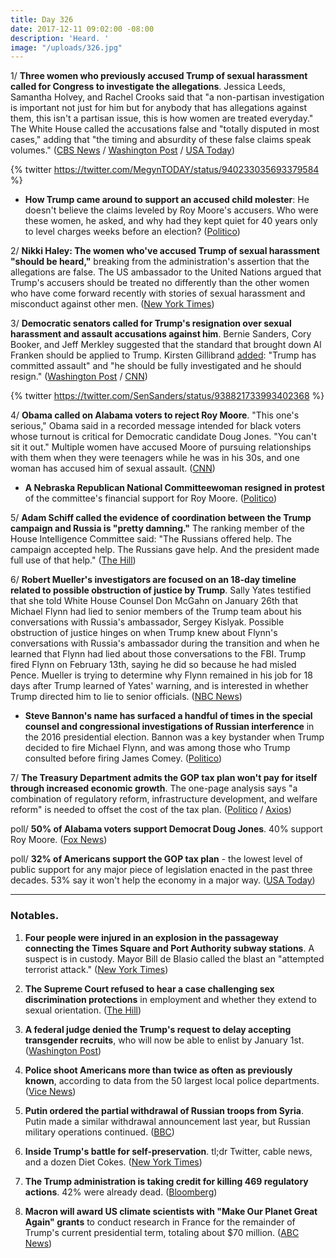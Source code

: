 ```yaml
---
title: Day 326
date: 2017-12-11 09:02:00 -08:00
description: 'Heard. '
image: "/uploads/326.jpg"
---
```


1/ **Three women who previously accused Trump of sexual harassment called for Congress to investigate the allegations**. Jessica Leeds, Samantha Holvey, and Rachel Crooks said that "a non-partisan investigation is important not just for him but for anybody that has allegations against them, this isn't a partisan issue, this is how women are treated everyday." The White House called the accusations false and "totally disputed in most cases," adding that "the timing and absurdity of these false claims speak volumes." ([CBS News](https://www.cbsnews.com/news/trump-accusers-press-conference-sexual-misconduct-post-megyn-kelly-interview-live-stream/) / [Washington Post](https://www.washingtonpost.com/news/post-politics/wp/2017/12/11/trump-accusers-say-it-was-heartbreaking-to-see-him-elected-despite-sexual-misconduct-allegations/) / [USA Today](https://www.usatoday.com/story/news/2017/12/11/trump-sexual-misconduct-accusers-megyn-kelly-today/939683001/))

{% twitter https://twitter.com/MegynTODAY/status/940233035693379584 %}

* **How Trump came around to support an accused child molester**: He doesn't believe the claims leveled by Roy Moore's accusers. Who were these women, he asked, and why had they kept quiet for 40 years only to level charges weeks before an election? ([Politico](https://www.politico.com/story/2017/12/11/roy-moore-trump-republicans-288769))

2/ **Nikki Haley: The women who've accused Trump of sexual harassment "should be heard,"** breaking from the administration's assertion that the allegations are false. The US ambassador to the United Nations argued that Trump's accusers should be treated no differently than the other women who have come forward recently with stories of sexual harassment and misconduct against other men. ([New York Times](https://www.nytimes.com/2017/12/10/us/politics/nikki-haley-trump-women-sexual-misconduct.html))

3/ **Democratic senators called for Trump's resignation over sexual harassment and assault accusations against him**. Bernie Sanders, Cory Booker, and Jeff Merkley suggested that the standard that brought down Al Franken should be applied to Trump. Kirsten Gillibrand [added](https://www.cnn.com/2017/12/11/politics/trump-resign-gillibrand-sexual-assault/index.html): "Trump has committed assault" and "he should be fully investigated and he should resign." ([Washington Post](https://www.washingtonpost.com/news/post-politics/wp/2017/12/10/in-frankens-wake-three-senators-call-on-president-trump-to-resign/) / [CNN](https://www.cnn.com/2017/12/11/politics/booker-merkley-trump-resignation/))

{% twitter https://twitter.com/SenSanders/status/938821733993402368 %}

4/ **Obama called on Alabama voters to reject Roy Moore**. "This one's serious," Obama said in a recorded message intended for black voters whose turnout is critical for Democratic candidate Doug Jones. "You can't sit it out." Multiple women have accused Moore of pursuing relationships with them when they were teenagers while he was in his 30s, and one woman has accused him of sexual assault. ([CNN](https://www.cnn.com/2017/12/11/politics/barack-obama-alabama-senate/index.html))

* **A Nebraska Republican National Committeewoman resigned in protest** of the committee's financial support for Roy Moore. ([Politico](https://www.politico.com/story/2017/12/11/nebraska-rnc-official-resigns-roy-moore-support-289308))

5/ **Adam Schiff called the evidence of coordination between the Trump campaign and Russia is "pretty damning."** The ranking member of the House Intelligence Committee said: "The Russians offered help. The campaign accepted help. The Russians gave help. And the president made full use of that help." ([The Hill](http://thehill.com/homenews/senate/364177-schiff-evidence-of-coordination-between-trump-campaign-and-russia-pretty))

6/ **Robert Mueller's investigators are focused on an 18-day timeline related to possible obstruction of justice by Trump**. Sally Yates testified that she told White House Counsel Don McGahn on January 26th that Michael Flynn had lied to senior members of the Trump team about his conversations with Russia's ambassador, Sergey Kislyak. Possible obstruction of justice hinges on when Trump knew about Flynn's conversations with Russia's ambassador during the transition and when he learned that Flynn had lied about those conversations to the FBI. Trump fired Flynn on February 13th, saying he did so because he had misled Pence. Mueller is trying to determine why Flynn remained in his job for 18 days after Trump learned of Yates' warning, and is interested in whether Trump directed him to lie to senior officials. ([NBC News](https://www.nbcnews.com/news/us-news/18-crucial-days-what-did-president-know-when-did-he-n828261))

* **Steve Bannon's name has surfaced a handful of times in the special counsel and congressional investigations of Russian interference** in the 2016 presidential election. Bannon was a key bystander when Trump decided to fire Michael Flynn, and was among those who Trump consulted before firing James Comey. ([Politico](https://www.politico.com/story/2017/12/11/bannon-trump-russia-probe-288862))

7/ **The Treasury Department admits the GOP tax plan won't pay for itself through increased economic growth**. The one-page analysis says "a combination of regulatory reform, infrastructure development, and welfare reform" is needed to offset the  cost of the tax plan. ([Politico](https://www.politico.com/story/2017/12/11/treasury-tax-cuts-republican-plan-217504) / [Axios](https://www.axios.com/treasury-finally-releases-tax-plan-analysis-but-only-one-page-2516633351.html))

poll/ **50% of Alabama voters support Democrat Doug Jones**. 40% support Roy Moore. ([Fox News](http://www.foxnews.com/politics/2017/12/11/fox-news-poll-enthused-democrats-give-jones-lead-over-moore-in-alabama.html))

poll/ **32% of Americans support the GOP tax plan** - the lowest level of public support for any major piece of legislation enacted in the past three decades. 53% say it won't help the economy in a major way. ([USA Today](https://www.usatoday.com/story/news/2017/12/10/poll-most-americans-doubt-gop-bill-cut-their-taxes-boost-economy/938355001/))

---

### Notables.

1. **Four people were injured in an explosion in the passageway connecting the Times Square and Port Authority subway stations**. A suspect is in custody. Mayor Bill de Blasio called the blast an "attempted terrorist attack." ([New York Times](https://www.nytimes.com/2017/12/11/nyregion/explosion-times-square.html))

2. **The Supreme Court refused to hear a case challenging sex discrimination protections** in employment and whether they extend to sexual orientation. ([The Hill](http://thehill.com/regulation/court-battles/364243-supreme-court-refuses-to-hear-lgbt-workplace-discrimination-case))

3. **A federal judge denied the Trump's request to delay accepting transgender recruits**, who will now be able to enlist by January 1st. ([Washington Post](https://www.washingtonpost.com/local/public-safety/judge-denies-pentagon-bid-to-delay-jan-1-deadline-to-accept-transgender-recruits/2017/12/11/820d6d4e-dc58-11e7-b1a8-62589434a581_story.html))

4. **Police shoot Americans more than twice as often as previously known**, according to data from the 50 largest local police departments. ([Vice News](https://news.vice.com/story/shot-by-cops))

5. **Putin ordered the partial withdrawal of Russian troops from Syria**. Putin made a similar withdrawal announcement last year, but Russian military operations continued. ([BBC](http://www.bbc.com/news/world-middle-east-42307365))

6. **Inside Trump's battle for self-preservation**. tl;dr Twitter, cable news, and a dozen Diet Cokes. ([New York Times](https://www.nytimes.com/2017/12/09/us/politics/donald-trump-president.html))

7. **The Trump administration is taking credit for killing 469 regulatory actions**. 42% were already dead. ([Bloomberg](https://www.bloomberg.com/news/features/2017-12-11/trump-takes-credit-for-killing-hundreds-of-regulations-that-were-already-dead))

8. **Macron will award US climate scientists with "Make Our Planet Great Again" grants** to conduct research in France for the remainder of Trump's current presidential term, totaling about $70 million. ([ABC News](http://abcnews.go.com/Technology/wireStory/france-winners-anti-trump-climate-change-grants-51712285))